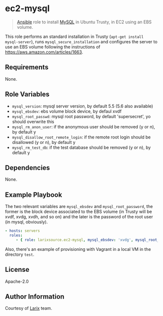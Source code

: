 ec2-mysql
=========

> [Ansible](http://www.ansible.com) role to install [MySQL](http://www.mysql.com) in Ubuntu Trusty, in EC2 using an EBS volume.

This role performs an standard installation in Trusty (`apt-get install mysql-server`), runs `mysql_secure_installation` and configures the server to use an EBS volume following the instructions of https://aws.amazon.com/articles/1663.

Requirements
------------

None.

Role Variables
--------------

- `mysql_version`: mysql server version, by default 5.5 (5.6 also available)
- `mysql_ebsdev`: ebs volume block device, by defaul xvdf
- `mysql_root_passwd`: mysql root password, by default 'supersecret', yo should overwrite this
- `mysql_rm_anon_user`: if the anonymous user should be removed (y or n), by default y
- `mysql_disallow_root_remote_login`: if the remote root login should be disallowed (y or n), by default y
- `mysql_rm_test_db`: if the test database should be removed (y or n), by default y

Dependencies
------------

None.

Example Playbook
----------------

The two relevant variables are `mysql_ebsdev` and `mysql_root_password`, the former is the block device associated to the EBS volume (in Trusty will be xvdf, xvdg, xvdh, and so on) and the later is the password of the root user (in mysql, obviously).

```yml
- hosts: servers
  roles:
     - { role: larixsource.ec2-mysql, mysql_ebsdev: 'xvdg', mysql_root_password: 'supersecret' }
```

Also, there's an example of provisioning with Vagrant in a local VM in the directory `test`.

License
-------

Apache-2.0

Author Information
------------------

Courtesy of [Larix](http://www.larix.cl) team.
